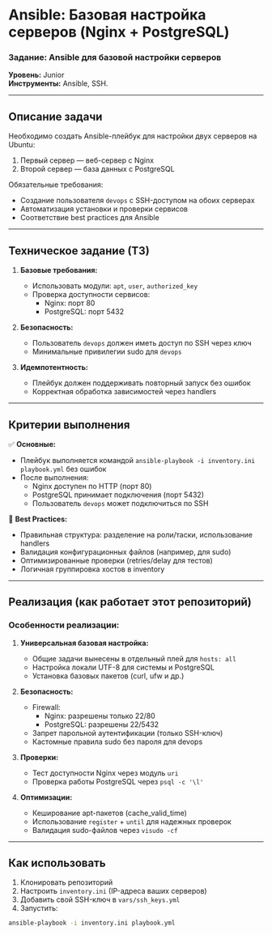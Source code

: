# Ansible: Базовая настройка серверов (Nginx + PostgreSQL)

### **Задание: Ansible для базовой настройки серверов**  
**Уровень:** Junior  
**Инструменты:** Ansible, SSH.  

---

## Описание задачи
Необходимо создать Ansible-плейбук для настройки двух серверов на Ubuntu:
1. Первый сервер — веб-сервер с Nginx
2. Второй сервер — база данных с PostgreSQL

Обязательные требования:
- Создание пользователя `devops` с SSH-доступом на обоих серверах
- Автоматизация установки и проверки сервисов
- Соответствие best practices для Ansible

---

## Техническое задание (ТЗ)
1. **Базовые требования:**
   - Использовать модули: `apt`, `user`, `authorized_key`
   - Проверка доступности сервисов:
     - Nginx: порт 80
     - PostgreSQL: порт 5432

2. **Безопасность:**
   - Пользователь `devops` должен иметь доступ по SSH через ключ
   - Минимальные привилегии sudo для `devops`

3. **Идемпотентность:**
   - Плейбук должен поддерживать повторный запуск без ошибок
   - Корректная обработка зависимостей через handlers

---

## Критерии выполнения
✅ **Основные:**
- Плейбук выполняется командой `ansible-playbook -i inventory.ini playbook.yml` без ошибок
- После выполнения:
  - Nginx доступен по HTTP (порт 80)
  - PostgreSQL принимает подключения (порт 5432)
  - Пользователь `devops` может подключиться по SSH

🔧 **Best Practices:**
- Правильная структура: разделение на роли/таски, использование handlers
- Валидация конфигурационных файлов (например, для sudo)
- Оптимизированные проверки (retries/delay для тестов)
- Логичная группировка хостов в inventory

---

## Реализация (как работает этот репозиторий)
### Особенности реализации:
1. **Универсальная базовая настройка:**
   - Общие задачи вынесены в отдельный плей для `hosts: all`
   - Настройка локали UTF-8 для системы и PostgreSQL
   - Установка базовых пакетов (curl, ufw и др.)

2. **Безопасность:**
   - Firewall:
     - Nginx: разрешены только 22/80
     - PostgreSQL: разрешены 22/5432
   - Запрет парольной аутентификации (только SSH-ключ)
   - Кастомные правила sudo без пароля для devops

3. **Проверки:**
   - Тест доступности Nginx через модуль `uri`
   - Проверка работы PostgreSQL через `psql -c '\l'`

4. **Оптимизации:**
   - Кеширование apt-пакетов (cache_valid_time)
   - Использование `register` + `until` для надежных проверок
   - Валидация sudo-файлов через `visudo -cf`

---

## Как использовать
1. Клонировать репозиторий
2. Настроить `inventory.ini` (IP-адреса ваших серверов)
3. Добавить свой SSH-ключ в `vars/ssh_keys.yml`
4. Запустить:  
```bash
ansible-playbook -i inventory.ini playbook.yml
```
